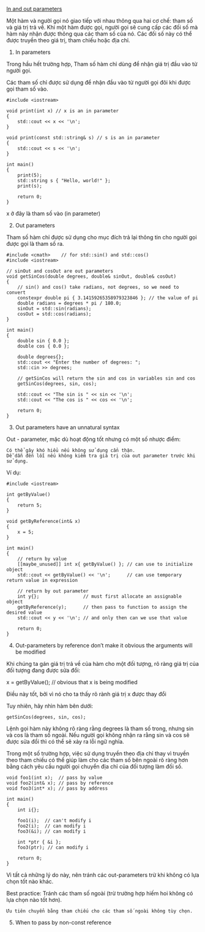 [In and out parameters](https://www.learncpp.com/cpp-tutorial/in-and-out-parameters/)

Một hàm và người gọi nó giao tiếp với nhau thông qua hai cơ chế: tham số và giá trị trả về. Khi một hàm được gọi, người gọi sẽ cung cấp các đối số mà hàm này nhận được thông qua các tham số của nó. Các đối số này có thể được truyền theo giá trị, tham chiếu hoặc địa chỉ.

1. In parameters

Trong hầu hết trường hợp, Tham số hàm chỉ dùng để nhận giá trị đầu vào từ người gọi. 

Các tham số chỉ được sử dụng để nhận đầu vào từ người gọi đôi khi được gọi tham số vào.

    #include <iostream>

    void print(int x) // x is an in parameter
    {
        std::cout << x << '\n';
    }

    void print(const std::string& s) // s is an in parameter
    {
        std::cout << s << '\n';
    }

    int main()
    {
        print(5);
        std::string s { "Hello, world!" };
        print(s);

        return 0;
    }

x ở đây là tham số vào (in parameter)

2. Out parameters

Tham số hàm chỉ được sử dụng cho mục đích trả lại thông tin cho người gọi được gọi là tham số ra.

    #include <cmath>    // for std::sin() and std::cos()
    #include <iostream>

    // sinOut and cosOut are out parameters
    void getSinCos(double degrees, double& sinOut, double& cosOut)
    {
        // sin() and cos() take radians, not degrees, so we need to convert
        constexpr double pi { 3.14159265358979323846 }; // the value of pi
        double radians = degrees * pi / 180.0;
        sinOut = std::sin(radians);
        cosOut = std::cos(radians);
    }

    int main()
    {
        double sin { 0.0 };
        double cos { 0.0 };

        double degrees{};
        std::cout << "Enter the number of degrees: ";
        std::cin >> degrees;

        // getSinCos will return the sin and cos in variables sin and cos
        getSinCos(degrees, sin, cos);

        std::cout << "The sin is " << sin << '\n';
        std::cout << "The cos is " << cos << '\n';

        return 0;
    }

3. Out parameters have an unnatural syntax

Out - parameter, mặc dù hoạt động tốt nhưng có một số nhược điểm:

    Có thể gây khó hiểu nếu không sử dụng cẩn thận.
    Dễ dẫn đến lỗi nếu không kiểm tra giá trị của out parameter trước khi sử dụng.

Ví dụ:

    #include <iostream>

    int getByValue()
    {
        return 5;
    }

    void getByReference(int& x)
    {
        x = 5;
    }

    int main()
    {
        // return by value
        [[maybe_unused]] int x{ getByValue() }; // can use to initialize object
        std::cout << getByValue() << '\n';      // can use temporary return value in expression

        // return by out parameter
        int y{};                // must first allocate an assignable object
        getByReference(y);      // then pass to function to assign the desired value
        std::cout << y << '\n'; // and only then can we use that value

        return 0;
    }

4. Out-parameters by reference don’t make it obvious the arguments will be modified

Khi chúng ta gán giá trị trả về của hàm cho một đối tượng, rõ ràng giá trị của đối tượng đang được sửa đổi:

x = getByValue(); // obvious that x is being modified

Điều này tốt, bởi vì nó cho ta thấy rõ rành giá trị x được thay đổi

Tuy nhiên, hãy nhìn hàm bên dưới:

    getSinCos(degrees, sin, cos);

Lệnh gọi hàm này không rõ ràng rằng degrees là tham số trong, nhưng sin và cos là tham số ngoài. Nếu người gọi không nhận ra rằng sin và cos sẽ được sửa đổi thì có thể sẽ xảy ra lỗi ngữ nghĩa.

Trong một số trường hợp, việc sử dụng truyền theo địa chỉ thay vì truyền theo tham chiếu có thể giúp làm cho các tham số bên ngoài rõ ràng hơn bằng cách yêu cầu người gọi chuyển địa chỉ của đối tượng làm đối số.

    void foo1(int x);  // pass by value
    void foo2(int& x); // pass by reference
    void foo3(int* x); // pass by address

    int main()
    {
        int i{};

        foo1(i);  // can't modify i
        foo2(i);  // can modify i
        foo3(&i); // can modify i

        int *ptr { &i };
        foo3(ptr); // can modify i

        return 0;
    }

Vì tất cả những lý do này, nên tránh các out-parameters trừ khi không có lựa chọn tốt nào khác.

Best practice:
    Tránh các tham số ngoài (trừ trường hợp hiếm hoi không có lựa chọn nào tốt hơn).

    Ưu tiên chuyển bằng tham chiếu cho các tham số ngoài không tùy chọn.


5. When to pass by non-const reference